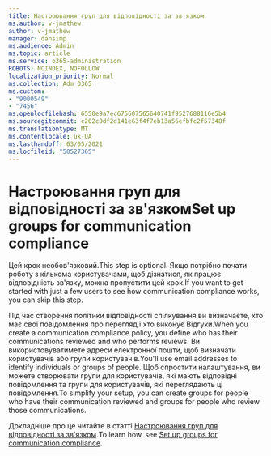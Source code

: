 ```yaml
---
title: Настроювання груп для відповідності за зв'язком
ms.author: v-jmathew
author: v-jmathew
manager: dansimp
ms.audience: Admin
ms.topic: article
ms.service: o365-administration
ROBOTS: NOINDEX, NOFOLLOW
localization_priority: Normal
ms.collection: Adm_O365
ms.custom:
- "9000549"
- "7456"
ms.openlocfilehash: 6550e9a7ec675607565640741f9527688116e5b4
ms.sourcegitcommit: c202c0df2d141e63f4f7eb13a56efbfc2f57348f
ms.translationtype: MT
ms.contentlocale: uk-UA
ms.lasthandoff: 03/05/2021
ms.locfileid: "50527365"
---
```

# <a name="set-up-groups-for-communication-compliance"></a><span data-ttu-id="b7064-102">Настроювання груп для відповідності за зв'язком</span><span class="sxs-lookup"><span data-stu-id="b7064-102">Set up groups for communication compliance</span></span>

<span data-ttu-id="b7064-103">Цей крок необов'язковий.</span><span class="sxs-lookup"><span data-stu-id="b7064-103">This step is optional.</span></span> <span data-ttu-id="b7064-104">Якщо потрібно почати роботу з кількома користувачами, щоб дізнатися, як працює відповідність зв'язку, можна пропустити цей крок.</span><span class="sxs-lookup"><span data-stu-id="b7064-104">If you want to get started with just a few users to see how communication compliance works, you can skip this step.</span></span>  
  
<span data-ttu-id="b7064-105">Під час створення політики відповідності спілкування ви визначаєте, хто має свої повідомлення про перегляд і хто виконує Відгуки.</span><span class="sxs-lookup"><span data-stu-id="b7064-105">When you create a communication compliance policy, you define who has their communications reviewed and who performs reviews.</span></span> <span data-ttu-id="b7064-106">Ви використовуватимете адреси електронної пошти, щоб визначати користувачів або групи користувачів.</span><span class="sxs-lookup"><span data-stu-id="b7064-106">You'll use email addresses to identify individuals or groups of people.</span></span> <span data-ttu-id="b7064-107">Щоб спростити налаштування, ви можете створювати групи для користувачів, які мають відповідні повідомлення та групи для користувачів, які переглядають ці повідомлення.</span><span class="sxs-lookup"><span data-stu-id="b7064-107">To simplify your setup, you can create groups for people who have their communication reviewed and groups for people who review those communications.</span></span>  
  
<span data-ttu-id="b7064-108">Докладніше про це читайте в статті [Настроювання груп для відповідності за зв'язком](https://go.microsoft.com/fwlink/?linkid=2129594).</span><span class="sxs-lookup"><span data-stu-id="b7064-108">To learn how, see [Set up groups for communication compliance](https://go.microsoft.com/fwlink/?linkid=2129594).</span></span>
